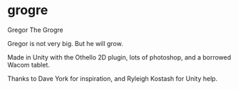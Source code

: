 grogre
======

Gregor The Grogre

Gregor is not very big.  But he will grow.

Made in Unity with the Othello 2D plugin, lots of photoshop, and a borrowed Wacom tablet.

Thanks to Dave York for inspiration, and Ryleigh Kostash for Unity help.